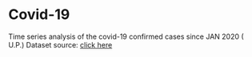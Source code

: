 # Covid-19
Time series analysis of the covid-19 confirmed cases since JAN 2020 ( U.P.)
Dataset source: [click here](https://www.kaggle.com/sudalairajkumar/covid19-in-india)
